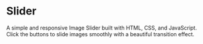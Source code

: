 # Slider
A simple and responsive Image Slider built with HTML, CSS, and JavaScript. Click the buttons to slide images smoothly with a beautiful transition effect.
